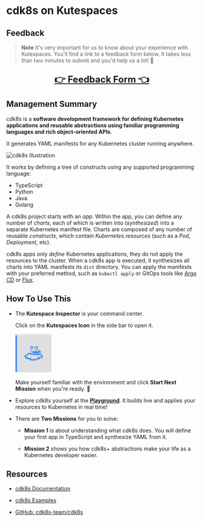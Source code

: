 # cdk8s on Kutespaces

## Feedback

> **Note**
> It's very important for us to know about your experience with Kutespaces. You'll find a link to a feedback form below. It takes less than two minutes to submit and you'd help us a lot! 🤝

<p style="font-size:18pt; text-align: center">
<a href="https://docs.google.com/forms/d/e/1FAIpQLSd_F7UXGDz5UMn4fZMnuKQtl6TPuz0ZGeOy8cF94cA_1YRxKw/viewform" target="_blank"><strong>👉 <strong>Feedback Form</strong> 👈</strong></a>
</p>

## Management Summary

cdk8s is a **software development framework for defining Kubernetes applications and reusable abstractions using familiar programming languages and rich object-oriented APIs**.

It generates YAML manifests for any Kubernetes cluster running anywhere.

![cdk8s illustration](https://cdk8s.io/docs/latest/assets/animation.gif)

It works by defining a tree of constructs using any supported programming language:

* TypeScript
* Python
* Java
* Golang

A cdk8s project starts with an *app*. Within the app, you can define any number of *charts*, each of which is written into (*synthesized*) into a separate Kubernetes manifest file. Charts are composed of any number of reusable *constructs*, which contain *Kubernetes resources* (such as a *Pod*, *Deployment*, etc).

cdk8s apps only *define* Kubernetes applications, they do not apply the resources to the cluster. When a cdk8s app is executed, it synthesizes all charts into YAML manifests its `dist` directory. You can apply the manifests with your preferred method, such as `kubectl apply` or GitOps tools like [Argo CD](https://github.com/argoproj/argo-cd) or [Flux](https://github.com/fluxcd/flux2).

## How To Use This

* The **Kutespace Inspector** is your command center.

  Click on the **Kutespaces Icon** in the side bar to open it.

  ![Kutespaces Inspector Icon](doc/Kutespaces-Inspector.png)

  Make yourself familiar with the environment and click **Start Next Mission** when you're ready. 🚀

* Explore cdk8s yourself at the [**Playground**](Playground/README.md). It builds live and applies your resources to Kubernetes in real time!

* There are **Two Missions** for you to solve:

  * **Mission 1** is about understanding what cdk8s does. You will define your first app in TypeScript and synthesize YAML from it.

  * **Mission 2** shows you how cdk8s+ abstractions make your life as a Kubernetes developer easier.

## Resources

* [cdk8s Documentation](https://cdk8s.io/docs/latest/)

* [cdk8s Examples](https://cdk8s.io/docs/latest/examples/)

* [GitHub: cdk8s-team/cdk8s](https://github.com/cdk8s-team/cdk8s)
